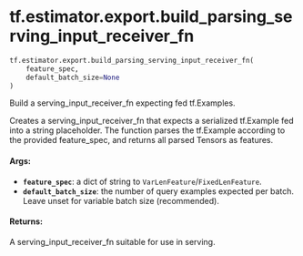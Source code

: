 <div itemscope itemtype="http://developers.google.com/ReferenceObject">
<meta itemprop="name" content="tf.estimator.export.build_parsing_serving_input_receiver_fn" />
<meta itemprop="path" content="Stable" />
</div>

# tf.estimator.export.build_parsing_serving_input_receiver_fn

``` python
tf.estimator.export.build_parsing_serving_input_receiver_fn(
    feature_spec,
    default_batch_size=None
)
```

Build a serving_input_receiver_fn expecting fed tf.Examples.

Creates a serving_input_receiver_fn that expects a serialized tf.Example fed
into a string placeholder.  The function parses the tf.Example according to
the provided feature_spec, and returns all parsed Tensors as features.

#### Args:

* <b>`feature_spec`</b>: a dict of string to `VarLenFeature`/`FixedLenFeature`.
* <b>`default_batch_size`</b>: the number of query examples expected per batch.
      Leave unset for variable batch size (recommended).


#### Returns:

A serving_input_receiver_fn suitable for use in serving.